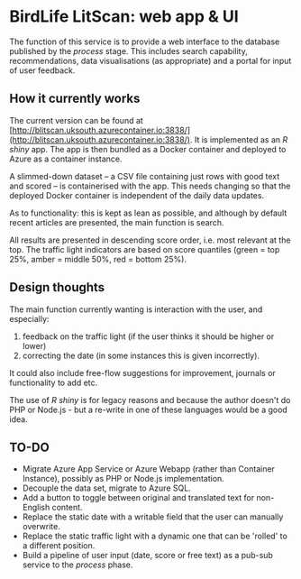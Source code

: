# BirdLife LitScan: web app & UI

The function of this service is to provide a web interface to the database published by the _process_ stage. This includes search capability, recommendations, data visualisations (as appropriate) and a portal for input of user feedback.

## How it currently works

The current version can be found at [http://blitscan.uksouth.azurecontainer.io:3838/](http://blitscan.uksouth.azurecontainer.io:3838/). It is implemented as an _R shiny_ app. The app is then bundled as a Docker container and deployed to Azure as a container instance.

A slimmed-down dataset – a CSV file containing just rows with good text and scored – is containerised with the app. This needs changing so that the deployed Docker container is independent of the daily data updates.

As to functionality: this is kept as lean as possible, and although by default recent articles are presented, the main function is search. 

All results are presented in descending score order, i.e. most relevant at the top. The traffic light indicators are based on score quantiles (green = top 25%, amber = middle 50%, red = bottom 25%). 


## Design thoughts

The main function currently wanting is interaction with the user, and especially: 

1. feedback on the traffic light (if the user thinks it should be higher or lower)
2. correcting the date (in some instances this is given incorrectly).

It could also include free-flow suggestions for improvement, journals or functionality to add etc.

The use of _R shiny_ is for legacy reasons and because the author doesn't do PHP or Node.js - but a re-write in one of these languages would be a good idea.


## TO-DO

- Migrate Azure App Service or Azure Webapp (rather than Container Instance), possibly as PHP or Node.js implementation.
- Decouple the data set, migrate to Azure SQL.
- Add a button to toggle between original and translated text for non-English content. 
- Replace the static date with a writable field that the user can manually overwrite.
- Replace the static traffic light with a dynamic one that can be 'rolled' to a different position.
- Build a pipeline of user input (date, score or free text) as a pub-sub service to the _process_ phase.
